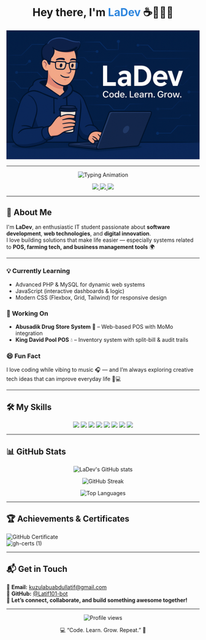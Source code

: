 <!-- Profile Header -->
<h1 align="center">Hey there, I'm <span style="color:#2e86de;">LaDev</span> ☕👨🏽‍💻</h1>

<p align="center">
  <img src="https://raw.githubusercontent.com/Latif101-bot/-LaDev/main/LaDev-Image.png" alt="LaDev Banner" width="800"/>
</p>

---

<p align="center">
  <img src="https://readme-typing-svg.herokuapp.com?font=Fira+Code&weight=600&size=22&pause=1000&color=2E86DE&center=true&vCenter=true&width=520&lines=IT+Student+%7C+Web+Developer+%7C+Tech+Explorer;Building+Real-world+Solutions+through+Code;Always+Learning+and+Innovating!+💡" alt="Typing Animation" />
</p>

<p align="center">
  <a href="https://github.com/Latif101-bot">
    <img src="https://img.shields.io/badge/GitHub-%2312100E.svg?style=for-the-badge&logo=github&logoColor=white" />
  </a>
  <a href="#">
    <img src="https://img.shields.io/badge/IT%20Student-%232E86DE.svg?style=for-the-badge&logo=codeforces&logoColor=white" />
  </a>
  <a href="#">
    <img src="https://img.shields.io/badge/Web%20Developer-%23E34F26.svg?style=for-the-badge&logo=html5&logoColor=white" />
  </a>
</p>

---


## 🚀 About Me  

I'm **LaDev**, an enthusiastic IT student passionate about **software development**, **web technologies**, and **digital innovation**.  
I love building solutions that make life easier — especially systems related to **POS, farming tech, and business management tools** 🌍  

---

### 💡 Currently Learning  
- Advanced PHP & MySQL for dynamic web systems  
- JavaScript (interactive dashboards & logic)  
- Modern CSS (Flexbox, Grid, Tailwind) for responsive design  

### 🧩 Working On  
- **Abusadik Drug Store System** 🏪 – Web-based POS with MoMo integration  
- **King David Pool POS** 💧 – Inventory system with split-bill & audit trails  

### 😄 Fun Fact  
I love coding while vibing to music 🎧 — and I’m always exploring creative tech ideas that can improve everyday life 🌱💻  

---

## 🛠️ My Skills  

<p align="center">
  <img src="https://img.shields.io/badge/HTML5-E34F26?style=for-the-badge&logo=html5&logoColor=white" />
  <img src="https://img.shields.io/badge/CSS3-1572B6?style=for-the-badge&logo=css3&logoColor=white" />
  <img src="https://img.shields.io/badge/JavaScript-F7DF1E?style=for-the-badge&logo=javascript&logoColor=black" />
  <img src="https://img.shields.io/badge/PHP-777BB4?style=for-the-badge&logo=php&logoColor=white" />
  <img src="https://img.shields.io/badge/MySQL-005C84?style=for-the-badge&logo=mysql&logoColor=white" />
  <img src="https://img.shields.io/badge/Bootstrap-563D7C?style=for-the-badge&logo=bootstrap&logoColor=white" />
  <img src="https://img.shields.io/badge/Git-F05032?style=for-the-badge&logo=git&logoColor=white" />
  <img src="https://img.shields.io/badge/Power%20BI-F2C811?style=for-the-badge&logo=powerbi&logoColor=black" />
</p>

---

## 📊 GitHub Stats  

<p align="center">
  <img src="https://github-readme-stats.vercel.app/api?username=Latif101-bot&show_icons=true&theme=tokyonight" alt="LaDev's GitHub stats" />
</p>

<p align="center">
  <img src="https://github-readme-streak-stats.herokuapp.com/?user=Latif101-bot&theme=tokyonight" alt="GitHub Streak" />
</p>

<p align="center">
  <img src="https://github-readme-stats.vercel.app/api/top-langs/?username=Latif101-bot&layout=compact&theme=tokyonight" alt="Top Languages" />
</p>

---

## 🏆 Achievements & Certificates  

![GitHub Certificate](https://github.com/user-attachments/assets/a9608500-294d-45c4-811b-9e6f98ff5d4a)  
![gh-certs (1)](https://github.com/user-attachments/assets/3f3f02a9-173e-43c3-9c06-341276047633)

---

## 📬 Get in Touch  

📧 **Email:** [kuzulabuabdullatif@gmail.com](mailto:kuzulabuabdullatif@gmail.com)  
🐙 **GitHub:** [@Latif101-bot](https://github.com/Latif101-bot)  
💬 **Let’s connect, collaborate, and build something awesome together!**

---

<p align="center">
  <img src="https://komarev.com/ghpvc/?username=Latif101-bot&label=Profile+Views&color=0e75b6&style=flat" alt="Profile views" />
</p>

<p align="center">💻 “Code. Learn. Grow. Repeat.” 🔁</p>
